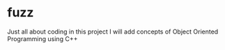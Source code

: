 # fuzz
Just all about coding
in this project I will add concepts of Object Oriented Programming using C++

